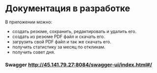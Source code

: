 # Документация в разработке
В приложении можно:
 - создать резюме, сохранить, редактировать и удалить его. 
 - создать из резюме PDF файл и скачать его.
 - загрузить свой PDF файл и так же скачать его.
 - получить статистику за месяц по откликам.
 - получить совет дня.
### Swagger http://45.141.79.27:8084/swagger-ui/index.html#/
